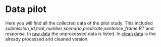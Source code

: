 # Data pilot
Here you will find all the collected data of the pilot study. This included *submission_id*,*trial_number*,*scenario*,*predicate*,*sentence_frame*,*RT* and *response*. In [raw data](/01_raw_data.csv) the unprocessed data is listed. In [clean data](data/01_pilot/02_clean_data.csv) is the already processed and cleaned version.
